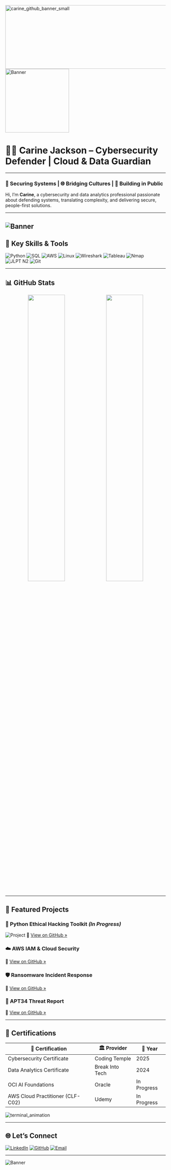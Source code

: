<img width="800" height="200" alt="carine_github_banner_small" src="https://github.com/user-attachments/assets/070d50de-9137-4785-806a-451c72ca0975" /> <img width="200" alt="Banner" src="https://github.com/user-attachments/assets/f1835329-730c-4943-ad1f-4b99fbff38ce" />


# 👩‍💻 Carine Jackson – Cybersecurity Defender | Cloud & Data Guardian

---

### 🔐 Securing Systems | 🌐 Bridging Cultures | 🧠 Building in Public

Hi, I’m **Carine**, a cybersecurity and data analytics professional passionate about defending systems, translating complexity, and delivering secure, people-first solutions.

---
![Banner](assets/carine_github_banner.png)
---
## 🧩 Key Skills & Tools

![Python](https://img.shields.io/badge/-Python-blue?logo=python)
![SQL](https://img.shields.io/badge/-SQL-lightgray?logo=postgresql)
![AWS](https://img.shields.io/badge/-AWS-orange?logo=amazon-aws)
![Linux](https://img.shields.io/badge/-Linux-black?logo=linux)
![Wireshark](https://img.shields.io/badge/-Wireshark-darkblue?logo=wireshark)
![Tableau](https://img.shields.io/badge/-Tableau-purple?logo=tableau)
![Nmap](https://img.shields.io/badge/-Nmap-black?logo=gnu-bash)
![JLPT N2](https://img.shields.io/badge/-JLPT%20N2-in%20progress-green)
![Git](https://img.shields.io/badge/-Git-F05032?logo=git)

---

## 📊 GitHub Stats

<p align="center">
  <img width="48%" src="https://github-readme-stats.vercel.app/api?username=CarineJackson1&show_icons=true&theme=radical" />
  <img width="48%" src="https://github-readme-stats.vercel.app/api/top-langs/?username=CarineJackson1&layout=compact&theme=radical" />
</p>

---

## 🚀 Featured Projects

### 🧠 Python Ethical Hacking Toolkit *(In Progress)*
![Project](https://img.shields.io/badge/-Red%20Team%20Tools-8a2be2?logo=python)
🔗 [View on GitHub »](https://github.com/CarineJackson1/python-ethical-hacking-projects)

### ☁️ AWS IAM & Cloud Security  
🔗 [View on GitHub »](https://github.com/CarineJackson1/aws-cloud-practitioner-clf-c02)

### 🛡️ Ransomware Incident Response  
🔗 [View on GitHub »](https://github.com/CarineJackson1/shields-up-cybersecurity-response)

### 🎯 APT34 Threat Report  
🔗 [View on GitHub »](https://github.com/CarineJackson1/-cybersecurity-incident-investigation-threat-intelligence-reporting)

---

## 🧾 Certifications

| 📜 Certification | 🏛️ Provider | 📅 Year |
|------------------|-------------|--------|
| Cybersecurity Certificate | Coding Temple | 2025 |
| Data Analytics Certificate | Break Into Tech | 2024 |
| OCI AI Foundations | Oracle | In Progress |
| AWS Cloud Practitioner (CLF-C02) | Udemy | In Progress |

![terminal_animation](https://github.com/user-attachments/assets/1af9e47b-69c6-41a6-afad-67a649a50947)

---

## 🌐 Let’s Connect

[![LinkedIn](https://img.shields.io/badge/-LinkedIn-0077B5?logo=linkedin&style=flat)](https://linkedin.com/in/carinejackson)
[![GitHub](https://img.shields.io/badge/-GitHub-181717?logo=github)](https://github.com/CarineJackson1)
[![Email](https://img.shields.io/badge/-Email-D14836?logo=gmail)](mailto:carinejackson48@gmail.com)

---

![Banner](https://github.com/user-attachments/assets/930158d3-c987-472a-aab4-4330c0783f1a)
